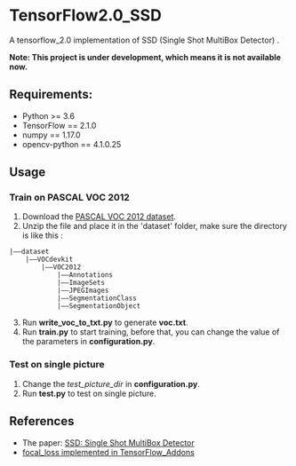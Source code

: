# TensorFlow2.0_SSD
A tensorflow_2.0 implementation of SSD (Single Shot MultiBox Detector) .

**Note: This project is under development, which means it is not available now.**

## Requirements:
+ Python >= 3.6
+ TensorFlow == 2.1.0
+ numpy == 1.17.0
+ opencv-python == 4.1.0.25

## Usage
### Train on PASCAL VOC 2012
1. Download the [PASCAL VOC 2012 dataset](http://host.robots.ox.ac.uk/pascal/VOC/).
2. Unzip the file and place it in the 'dataset' folder, make sure the directory is like this : 
```
|——dataset
    |——VOCdevkit
        |——VOC2012
            |——Annotations
            |——ImageSets
            |——JPEGImages
            |——SegmentationClass
            |——SegmentationObject
```
3. Run **write_voc_to_txt.py** to generate **voc.txt**.
4. Run **train.py** to start training, before that, you can change the value of the parameters in **configuration.py**.

### Test on single picture
1. Change the *test_picture_dir* in **configuration.py**.
2. Run **test.py** to test on single picture.


## References
+ The paper: [SSD: Single Shot MultiBox Detector](https://arxiv.org/abs/1512.02325)
+ [focal_loss implemented in TensorFlow_Addons](https://github.com/tensorflow/addons/blob/master/tensorflow_addons/losses/focal_loss.py)


